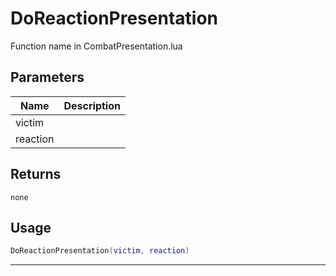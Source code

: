 # DoReactionPresentation

Function name in CombatPresentation.lua

## Parameters

| Name     | Description |
| -------- | ----------- |
| victim   |             |
| reaction |             |

## Returns

`none`

## Usage

```lua
DoReactionPresentation(victim, reaction)
```

---
